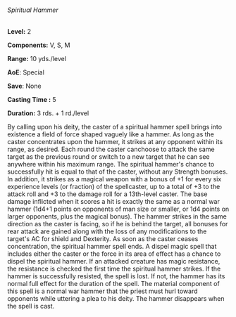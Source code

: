 ###### Spiritual Hammer

**Level:** 2

**Components:** V, S, M

**Range:** 10 yds./level

**AoE**: Special

**Save**: None

**Casting Time :** 5

**Duration:** 3 rds. + 1 rd./level

By calling upon his deity, the caster of a spiritual hammer spell brings into existence a field of force shaped vaguely like a hammer. As long as the caster concentrates upon the hammer, it strikes at any opponent within its range, as desired. Each round the caster canchoose to attack the same target as the previous round or switch to a new target that he can see anywhere within his maximum range. The spiritual hammer's chance to successfully hit is equal to that of the caster, without any Strength bonuses. In addition, it strikes as a magical weapon with a bonus of +1 for every six experience levels (or fraction) of the spellcaster, up to a total of +3 to the attack roll and +3 to the damage roll for a 13th-level caster. The base damage inflicted when it scores a hit is exactly the same as a normal war hammer (1d4+1 points on opponents of man size or smaller, or 1d4 points on larger opponents, plus the magical bonus). The hammer strikes in the same direction as the caster is facing, so if he is behind the target, all bonuses for rear attack are gained along with the loss of any modifications to the target's AC for shield and Dexterity. As soon as the caster ceases concentration, the spiritual hammer spell ends. A dispel magic spell that includes either the caster or the force in its area of effect has a chance to dispel the spiritual hammer. If an attacked creature has magic resistance, the resistance is checked the first time the spiritual hammer strikes. If the hammer is successfully resisted, the spell is lost. If not, the hammer has its normal full effect for the duration of the spell. The material component of this spell is a normal war hammer that the priest must hurl toward opponents while uttering a plea to his deity. The hammer disappears when the spell is cast.